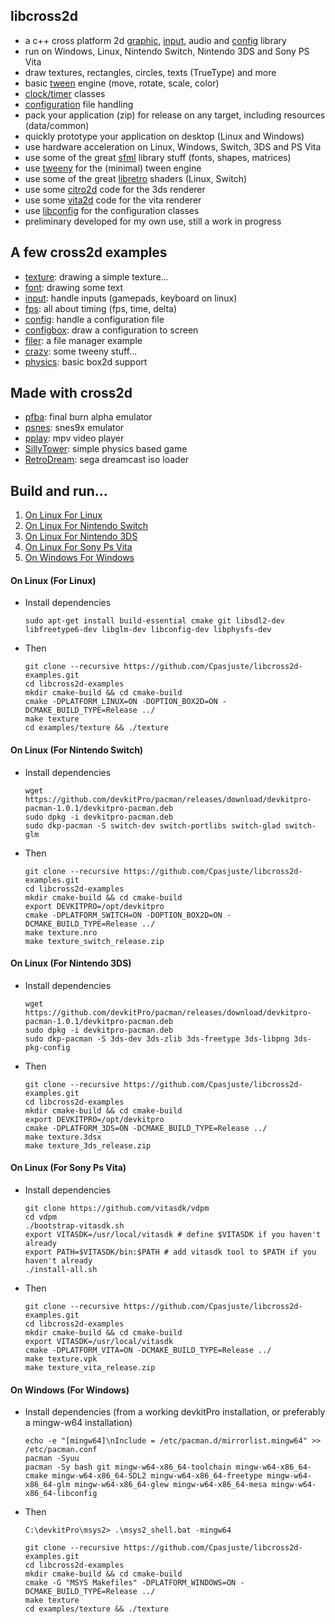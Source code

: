 ## libcross2d

- a c++ cross platform 2d [graphic](https://github.com/Cpasjuste/libcross2d-examples/tree/master/examples/texture), [input](https://github.com/Cpasjuste/libcross2d-examples/tree/master/examples/input), audio and [config](https://github.com/Cpasjuste/libcross2d-examples/tree/master/examples/config) library
- run on Windows, Linux, Nintendo Switch, Nintendo 3DS and Sony PS Vita
- draw textures, rectangles, circles, texts (TrueType) and more
- basic [tween](https://github.com/Cpasjuste/libcross2d-examples/tree/master/examples/crazy) engine (move, rotate, scale, color)
- [clock/timer](https://github.com/Cpasjuste/libcross2d-examples/tree/master/examples/fps) classes
- [configuration](https://github.com/Cpasjuste/libcross2d-examples/tree/master/examples/config) file handling
- pack your application (zip) for release on any target, including resources (data/common)
- quickly prototype your application on desktop (Linux and Windows)
- use hardware acceleration on Linux, Windows, Switch, 3DS and PS Vita
- use some of the great [sfml](https://www.sfml-dev.org/) library stuff (fonts, shapes, matrices)
- use [tweeny](https://github.com/mobius3/tweeny) for the (minimal) tween engine
- use some of the great [libretro](https://github.com/libretro/glsl-shaders) shaders (Linux, Switch)
- use some [citro2d](https://github.com/devkitPro/citro2d) code for the 3ds renderer
- use some [vita2d](https://github.com/xerpi/libvita2d) code for the vita renderer
- use [libconfig](https://github.com/hyperrealm/libconfig) for the configuration classes
- preliminary developed for my own use, still a work in progress

## A few cross2d examples
 - [texture](https://github.com/Cpasjuste/libcross2d-examples/tree/master/examples/texture): drawing a simple texture...
 - [font](https://github.com/Cpasjuste/libcross2d-examples/tree/master/examples/font): drawing some text
 - [input](https://github.com/Cpasjuste/libcross2d-examples/tree/master/examples/input): handle inputs (gamepads, keyboard on linux)
 - [fps](https://github.com/Cpasjuste/libcross2d-examples/tree/master/examples/fps): all about timing (fps, time, delta)
 - [config](https://github.com/Cpasjuste/libcross2d-examples/tree/master/examples/config): handle a configuration file
 - [configbox](https://github.com/Cpasjuste/libcross2d-examples/tree/master/examples/configbox): draw a configuration to screen
 - [filer](https://github.com/Cpasjuste/libcross2d-examples/tree/master/examples/filer): a file manager example
 - [crazy](https://github.com/Cpasjuste/libcross2d-examples/tree/master/examples/crazy): some tweeny stuff...
 - [physics](https://github.com/Cpasjuste/libcross2d-examples/tree/master/examples/physics): basic box2d support

## Made with cross2d
- [pfba](https://github.com/Cpasjuste/pfba): final burn alpha emulator
- [psnes](https://github.com/Cpasjuste/psnes): snes9x emulator
- [pplay](https://github.com/Cpasjuste/pplay): mpv video player
- [SillyTower](https://github.com/Cpasjuste/sillytower): simple physics based game
- [RetroDream](https://github.com/Cpasjuste/retrodream): sega dreamcast iso loader 

## Build and run...
1. [On Linux For Linux](#on-linux-for-linux)
2. [On Linux For Nintendo Switch](#on-linux-for-nintendo-switch)
2. [On Linux For Nintendo 3DS](#on-linux-for-nintendo-3ds)
2. [On Linux For Sony Ps Vita](#on-linux-for-sony-ps-vita)
3. [On Windows For Windows](#on-windows-for-windows)

#### On Linux (For Linux)
- Install dependencies  
    ```  
    sudo apt-get install build-essential cmake git libsdl2-dev libfreetype6-dev libglm-dev libconfig-dev libphysfs-dev
    ```  
- Then  
    ```  
    git clone --recursive https://github.com/Cpasjuste/libcross2d-examples.git
    cd libcross2d-examples
    mkdir cmake-build && cd cmake-build
    cmake -DPLATFORM_LINUX=ON -DOPTION_BOX2D=ON -DCMAKE_BUILD_TYPE=Release ../
    make texture
    cd examples/texture && ./texture
    ```
#### On Linux (For Nintendo Switch)
- Install dependencies
    ```  
    wget https://github.com/devkitPro/pacman/releases/download/devkitpro-pacman-1.0.1/devkitpro-pacman.deb  
    sudo dpkg -i devkitpro-pacman.deb
    sudo dkp-pacman -S switch-dev switch-portlibs switch-glad switch-glm
    ```
- Then
    ```  
    git clone --recursive https://github.com/Cpasjuste/libcross2d-examples.git
    cd libcross2d-examples  
    mkdir cmake-build && cd cmake-build  
    export DEVKITPRO=/opt/devkitpro  
    cmake -DPLATFORM_SWITCH=ON -DOPTION_BOX2D=ON -DCMAKE_BUILD_TYPE=Release ../
    make texture.nro
    make texture_switch_release.zip
    ```
#### On Linux (For Nintendo 3DS)
- Install dependencies
    ```  
    wget https://github.com/devkitPro/pacman/releases/download/devkitpro-pacman-1.0.1/devkitpro-pacman.deb  
    sudo dpkg -i devkitpro-pacman.deb  
    sudo dkp-pacman -S 3ds-dev 3ds-zlib 3ds-freetype 3ds-libpng 3ds-pkg-config  
    ```   
- Then
    ```  
    git clone --recursive https://github.com/Cpasjuste/libcross2d-examples.git
    cd libcross2d-examples  
    mkdir cmake-build && cd cmake-build  
    export DEVKITPRO=/opt/devkitpro  
    cmake -DPLATFORM_3DS=ON -DCMAKE_BUILD_TYPE=Release ../
    make texture.3dsx  
    make texture_3ds_release.zip  
    ```
#### On Linux (For Sony Ps Vita)
- Install dependencies
    ```  
    git clone https://github.com/vitasdk/vdpm
    cd vdpm
    ./bootstrap-vitasdk.sh
    export VITASDK=/usr/local/vitasdk # define $VITASDK if you haven't already
    export PATH=$VITASDK/bin:$PATH # add vitasdk tool to $PATH if you haven't already
    ./install-all.sh
    ```   
- Then
    ```
    git clone --recursive https://github.com/Cpasjuste/libcross2d-examples.git
    cd libcross2d-examples
    mkdir cmake-build && cd cmake-build
    export VITASDK=/usr/local/vitasdk
    cmake -DPLATFORM_VITA=ON -DCMAKE_BUILD_TYPE=Release ../
    make texture.vpk
    make texture_vita_release.zip
    ```
#### On Windows (For Windows)
- Install dependencies (from a working devkitPro installation, or preferably a mingw-w64 installation)
    ```
    echo -e "[mingw64]\nInclude = /etc/pacman.d/mirrorlist.mingw64" >> /etc/pacman.conf
    pacman -Syuu
    pacman -Sy bash git mingw-w64-x86_64-toolchain mingw-w64-x86_64-cmake mingw-w64-x86_64-SDL2 mingw-w64-x86_64-freetype mingw-w64-x86_64-glm mingw-w64-x86_64-glew mingw-w64-x86_64-mesa mingw-w64-x86_64-libconfig
    ```
- Then
    ```
    C:\devkitPro\msys2> .\msys2_shell.bat -mingw64
    ```
    ```
    git clone --recursive https://github.com/Cpasjuste/libcross2d-examples.git
    cd libcross2d-examples
    mkdir cmake-build && cd cmake-build
    cmake -G "MSYS Makefiles" -DPLATFORM_WINDOWS=ON -DCMAKE_BUILD_TYPE=Release ../
    make texture
    cd examples/texture && ./texture
    ```
